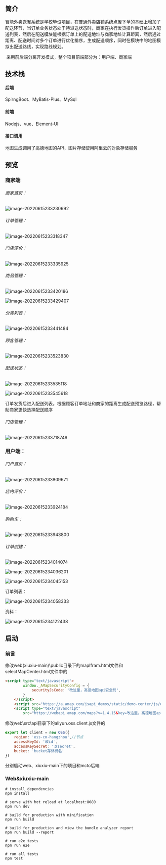 ## 简介

​        智能外卖送餐系统是学校毕设项目，在普通外卖店铺系统点餐下单的基础上增加了配送环节，当订单业务状态处于待派送状态时，商家在执行发货操作后订单进入配送列表，然后在配送模块能根据订单上的配送地址与商家地址计算距离，然后通过距离、配送时间对多个订单进行优化排序，生成配送顺序，同时在模块中的地图模拟出配送路线，实现路线规划。

​        采用前后端分离开发模式，整个项目前端部分为：用户端、商家端

## 技术栈

#### 后端

SpirngBoot、MyBatis-Plus、MySql

#### 前端

Nodejs、vue、Element-UI

#### 接口调用

地图生成调用了高德地图的API，图片存储使用阿里云的对象存储服务

## 预览

### 商家端

###### 商家首页：

![image-20220615233230692](https://raw.githubusercontent.com/q3531024747/MCTO/master/img/image-20220615233230692.png)

###### 订单管理：

![image-20220615233318347](img\image-20220615233318347.png)

###### 门店评价：

![image-20220615233335925](img\image-20220615233335925.png)

###### 商品管理：

![image-20220615233420186](img\image-20220615233420186.png)

![image-20220615233429407](img\image-20220615233429407.png)

###### 分类列表：

![image-20220615233441484](img\image-20220615233441484.png)

###### 顾客管理：

![image-20220615233523830](img\image-20220615233523830.png)

###### 配送状态：

![image-20220615233535118](img\image-20220615233535118.png)

![image-20220615233545618](img\image-20220615233545618.png)

订单发货后进入配送列表，根据顾客订单地址和商家的距离生成配送预览路径，帮助商家更快选择配送顺序

###### 门店管理：

![image-20220615233718749](img\image-20220615233718749.png)

### 用户端：

###### 门户首页：

![image-20220615233809671](img\image-20220615233809671.png)

###### 店内评价：

![image-20220615233924184](img\image-20220615233924184.png)

###### 购物车：

![image-20220615233943800](img\image-20220615233943800.png)

###### 订单创建：

![image-20220615234014074](img\image-20220615234014074.png)

![image-20220615234036201](img\image-20220615234036201.png)

![image-20220615234045153](img\image-20220615234045153.png)

订单列表：

![image-20220615234058333](img\image-20220615234058333.png)

资料：

![image-20220615234122438](img\image-20220615234122438.png)



## 启动

### 前言

修改web(xiuxiu-main)\public目录下的mapIfram.html文件和selectMapCenter.html文件中的

```html
<script type="text/javascript">
        window._AMapSecurityConfig = {
            securityJsCode: '改这里，高德地图api安全码',
        }
    </script>
    <script src="https://a.amap.com/jsapi_demos/static/demo-center/js/demoutils.js"></script>
    <script type="text/javascript"
        src="https://webapi.amap.com/maps?v=1.4.15&key=改这里，高德地图api的key值&plugin=AMap.Driving&plugin=AMap.Driving"></script>

```

修改web\src\api目录下的aliyun.oss.client.js文件的

```javascript
export let client = new OSS({
    region: 'oss-cn-hangzhou',//节点
    accessKeyId: '改id',
    accessKeySecret: '改secret',
    bucket: 'bucket存储桶名'
})
```

分别启动web、xiuxiu-main下的项目和mcto后端

### Web&xiuxiu-main

```
# install dependencies
npm install

# serve with hot reload at localhost:8080
npm run dev

# build for production with minification
npm run build

# build for production and view the bundle analyzer report
npm run build --report

# run e2e tests
npm run e2e

# run all tests
npm test
```

